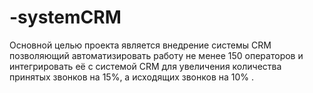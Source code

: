 # -systemCRM
Основной целью проекта является внедрение системы CRM позволяющий автоматизировать работу не менее 150 операторов и интегрировать её с системой CRM для увеличения количества принятых звонков на 15%, а исходящих звонков на 10% .
